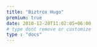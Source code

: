 ```yaml
---
title: "Biztrox Hugo"
premium: true
date: 2018-12-28T11:02:05+06:00 
# type dont remove or customize
type : "docs"
---
```

